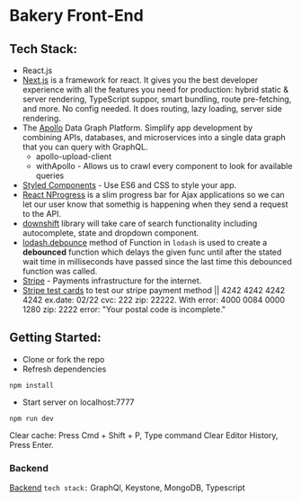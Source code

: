 # Bakery Front-End

## Tech Stack:

- React.js
- [Next.js](https://nextjs.org/) is a framework for react. It gives you the best developer experience with all the features you need for production: hybrid static & server rendering, TypeScript suppor, smart bundling, route pre-fetching, and more. No config needed. It does routing, lazy loading, server side rendering.
- The [Apollo](https://www.apollographql.com/) Data Graph Platform. Simplify app development by combining APIs, databases, and microservices into a single data graph that you can query with GraphQL.
  - apollo-upload-client
  - withApollo - Allows us to crawl every component to look for available queries
- [Styled Components](https://styled-components.com/) - Use ES6 and CSS to style your app.
- [React NProgress](https://www.npmjs.com/package/react-nprogress) is a slim progress bar for Ajax applications so we can let our user know that somethig is happening when they send a request to the API.
- [downshift](https://www.npmjs.com/package/downshift) library will take care of search functionality including autocomplete, state and dropdown component.
- [lodash.debounce](https://www.npmjs.com/package/lodash.debounce) method of Function in `lodash` is used to create a <strong>debounced</strong> function which delays the given func until after the stated wait time in milliseconds have passed since the last time this debounced function was called.
- [Stripe](https://stripe.com/) - Payments infrastructure for the internet.
- [Stripe test cards](https://stripe.com/docs/testing) to test our stripe payment method || 4242 4242 4242 4242 ex.date: 02/22 cvc: 222 zip: 22222. With error: 4000 0084 0000 1280 zip: 2222 error: "Your postal code is incomplete."

## Getting Started:

- Clone or fork the repo
- Refresh dependencies

```
npm install
```

- Start server on localhost:7777

```
npm run dev
```

Clear cache: Press Cmd + Shift + P, Type command Clear Editor History, Press Enter.

### Backend

[Backend](https://github.com/SandraCoburn/graphql-backend) `tech stack:` GraphQl, Keystone, MongoDB, Typescript
